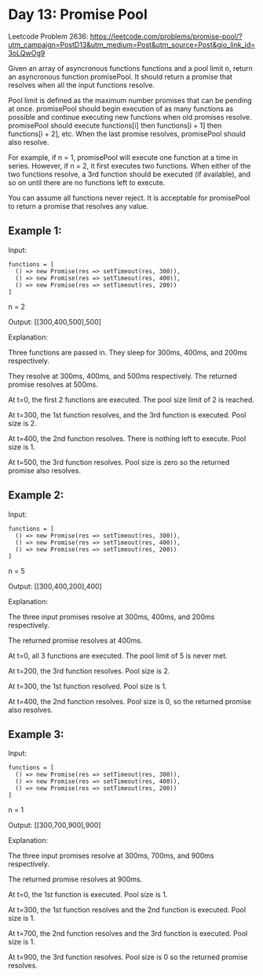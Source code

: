 # Day 13: Promise Pool

Leetcode Problem 2636: https://leetcode.com/problems/promise-pool/?utm_campaign=PostD13&utm_medium=Post&utm_source=Post&gio_link_id=3oLQwOg9

Given an array of asyncronous functions functions and a pool limit n, return an asyncronous function promisePool. It should return a promise that resolves when all the input functions resolve.

Pool limit is defined as the maximum number promises that can be pending at once. promisePool should begin execution of as many functions as possible and continue executing new functions when old promises resolve. promisePool should execute functions[i] then functions[i + 1] then functions[i + 2], etc. When the last promise resolves, promisePool should also resolve.

For example, if n = 1, promisePool will execute one function at a time in series. However, if n = 2, it first executes two functions. When either of the two functions resolve, a 3rd function should be executed (if available), and so on until there are no functions left to execute.

You can assume all functions never reject. It is acceptable for promisePool to return a promise that resolves any value. 

## Example 1:

Input: 
```
functions = [
  () => new Promise(res => setTimeout(res, 300)),
  () => new Promise(res => setTimeout(res, 400)),
  () => new Promise(res => setTimeout(res, 200))
]
```
n = 2

Output: [[300,400,500],500]

Explanation:

Three functions are passed in. They sleep for 300ms, 400ms, and 200ms respectively.

They resolve at 300ms, 400ms, and 500ms respectively. The returned promise resolves at 500ms.

At t=0, the first 2 functions are executed. The pool size limit of 2 is reached.

At t=300, the 1st function resolves, and the 3rd function is executed. Pool size is 2.

At t=400, the 2nd function resolves. There is nothing left to execute. Pool size is 1.

At t=500, the 3rd function resolves. Pool size is zero so the returned promise also resolves.

## Example 2:

Input:
```
functions = [
  () => new Promise(res => setTimeout(res, 300)),
  () => new Promise(res => setTimeout(res, 400)),
  () => new Promise(res => setTimeout(res, 200))
]
```
n = 5

Output: [[300,400,200],400]

Explanation:

The three input promises resolve at 300ms, 400ms, and 200ms respectively.

The returned promise resolves at 400ms.

At t=0, all 3 functions are executed. The pool limit of 5 is never met.

At t=200, the 3rd function resolves. Pool size is 2.

At t=300, the 1st function resolved. Pool size is 1.

At t=400, the 2nd function resolves. Pool size is 0, so the returned promise also resolves.

## Example 3:

Input:
```
functions = [
  () => new Promise(res => setTimeout(res, 300)),
  () => new Promise(res => setTimeout(res, 400)),
  () => new Promise(res => setTimeout(res, 200))
]
```
n = 1

Output: [[300,700,900],900]

Explanation:

The three input promises resolve at 300ms, 700ms, and 900ms respectively.

The returned promise resolves at 900ms.

At t=0, the 1st function is executed. Pool size is 1.

At t=300, the 1st function resolves and the 2nd function is executed. Pool size is 1.

At t=700, the 2nd function resolves and the 3rd function is executed. Pool size is 1.

At t=900, the 3rd function resolves. Pool size is 0 so the returned promise resolves.